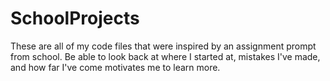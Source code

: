 # SchoolProjects

These are all of my code files that were inspired by an assignment prompt from school. Be able to look back at where I started at, mistakes I've made, and how far I've come motivates me to learn more.
